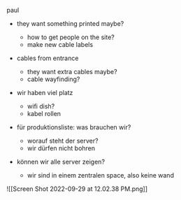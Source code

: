 paul

- they want something printed maybe?
	- how to get people on the site?
	- make new cable labels

- cables from entrance
	- they want extra cables maybe?
	- cable wayfinding?

- wir haben viel platz
	- wifi dish?
	- kabel rollen

- für produktionsliste: was brauchen wir?
	- worauf steht der server?
	- wir dürfen nicht bohren

- können wir alle server zeigen?
	- wir sind in einem zentralen space, also keine wand
 
![[Screen Shot 2022-09-29 at 12.02.38 PM.png]]